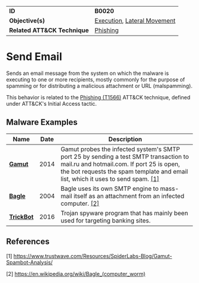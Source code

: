 |||
|---|---|
|**ID**|**B0020**|
|**Objective(s)**|[Execution](../execution), [Lateral Movement](../lateral-movement)|
|**Related ATT&CK Technique**|[Phishing](https://attack.mitre.org/techniques/T1566/)|


Send Email
==========
Sends an email message from the system on which the malware is executing to one or more recipients, mostly commonly for the purpose of spamming or for distributing a malicious attachment or URL (malspamming).

This behavior is related to the [Phishing (T1566)](https://attack.mitre.org/techniques/T1566/) ATT&CK technique, defined under ATT&CK's Initial Access tactic.

Malware Examples
----------------
|Name|Date|Description|
|---|---|---|
|[**Gamut**](../xample-malware/gamut.md)|2014|Gamut probes the infected system's SMTP port 25 by sending a test SMTP transaction to mail.ru and hotmail.com. If port 25 is open, the bot requests the spam template and email list, which it uses to send spam. [[1]](#1)|
|[**Bagle**](../xample-malware/bagle.md)|2004|Bagle uses its own SMTP engine to mass-mail itself as an attachment from an infected computer. [[2]](#2)|
|[**TrickBot**](../xample-malware/trickbot.md)|2016|Trojan spyware program that has mainly been used for targeting banking sites.|

References
----------
<a name="1">[1]</a> https://www.trustwave.com/Resources/SpiderLabs-Blog/Gamut-Spambot-Analysis/

<a name="2">[2]</a> https://en.wikipedia.org/wiki/Bagle_(computer_worm)
